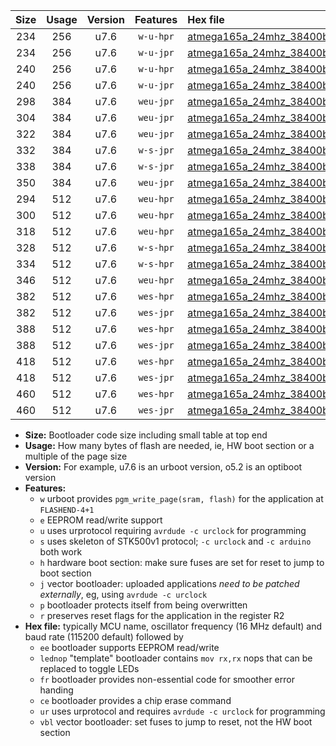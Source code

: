 |Size|Usage|Version|Features|Hex file|
|:-:|:-:|:-:|:-:|:--|
|234|256|u7.6|`w-u-hpr`|[atmega165a_24mhz_38400bps_ur.hex](https://raw.githubusercontent.com/stefanrueger/urboot/main/bootloaders/atmega165a/fcpu_24mhz/38400_bps/atmega165a_24mhz_38400bps_ur.hex)|
|234|256|u7.6|`w-u-jpr`|[atmega165a_24mhz_38400bps_ur_vbl.hex](https://raw.githubusercontent.com/stefanrueger/urboot/main/bootloaders/atmega165a/fcpu_24mhz/38400_bps/atmega165a_24mhz_38400bps_ur_vbl.hex)|
|240|256|u7.6|`w-u-hpr`|[atmega165a_24mhz_38400bps_lednop_ur.hex](https://raw.githubusercontent.com/stefanrueger/urboot/main/bootloaders/atmega165a/fcpu_24mhz/38400_bps/atmega165a_24mhz_38400bps_lednop_ur.hex)|
|240|256|u7.6|`w-u-jpr`|[atmega165a_24mhz_38400bps_lednop_ur_vbl.hex](https://raw.githubusercontent.com/stefanrueger/urboot/main/bootloaders/atmega165a/fcpu_24mhz/38400_bps/atmega165a_24mhz_38400bps_lednop_ur_vbl.hex)|
|298|384|u7.6|`weu-jpr`|[atmega165a_24mhz_38400bps_ee_ur_vbl.hex](https://raw.githubusercontent.com/stefanrueger/urboot/main/bootloaders/atmega165a/fcpu_24mhz/38400_bps/atmega165a_24mhz_38400bps_ee_ur_vbl.hex)|
|304|384|u7.6|`weu-jpr`|[atmega165a_24mhz_38400bps_ee_lednop_ur_vbl.hex](https://raw.githubusercontent.com/stefanrueger/urboot/main/bootloaders/atmega165a/fcpu_24mhz/38400_bps/atmega165a_24mhz_38400bps_ee_lednop_ur_vbl.hex)|
|322|384|u7.6|`weu-jpr`|[atmega165a_24mhz_38400bps_ee_lednop_fr_ur_vbl.hex](https://raw.githubusercontent.com/stefanrueger/urboot/main/bootloaders/atmega165a/fcpu_24mhz/38400_bps/atmega165a_24mhz_38400bps_ee_lednop_fr_ur_vbl.hex)|
|332|384|u7.6|`w-s-jpr`|[atmega165a_24mhz_38400bps_vbl.hex](https://raw.githubusercontent.com/stefanrueger/urboot/main/bootloaders/atmega165a/fcpu_24mhz/38400_bps/atmega165a_24mhz_38400bps_vbl.hex)|
|338|384|u7.6|`w-s-jpr`|[atmega165a_24mhz_38400bps_lednop_vbl.hex](https://raw.githubusercontent.com/stefanrueger/urboot/main/bootloaders/atmega165a/fcpu_24mhz/38400_bps/atmega165a_24mhz_38400bps_lednop_vbl.hex)|
|350|384|u7.6|`weu-jpr`|[atmega165a_24mhz_38400bps_ee_lednop_fr_ce_ur_vbl.hex](https://raw.githubusercontent.com/stefanrueger/urboot/main/bootloaders/atmega165a/fcpu_24mhz/38400_bps/atmega165a_24mhz_38400bps_ee_lednop_fr_ce_ur_vbl.hex)|
|294|512|u7.6|`weu-hpr`|[atmega165a_24mhz_38400bps_ee_ur.hex](https://raw.githubusercontent.com/stefanrueger/urboot/main/bootloaders/atmega165a/fcpu_24mhz/38400_bps/atmega165a_24mhz_38400bps_ee_ur.hex)|
|300|512|u7.6|`weu-hpr`|[atmega165a_24mhz_38400bps_ee_lednop_ur.hex](https://raw.githubusercontent.com/stefanrueger/urboot/main/bootloaders/atmega165a/fcpu_24mhz/38400_bps/atmega165a_24mhz_38400bps_ee_lednop_ur.hex)|
|318|512|u7.6|`weu-hpr`|[atmega165a_24mhz_38400bps_ee_lednop_fr_ur.hex](https://raw.githubusercontent.com/stefanrueger/urboot/main/bootloaders/atmega165a/fcpu_24mhz/38400_bps/atmega165a_24mhz_38400bps_ee_lednop_fr_ur.hex)|
|328|512|u7.6|`w-s-hpr`|[atmega165a_24mhz_38400bps.hex](https://raw.githubusercontent.com/stefanrueger/urboot/main/bootloaders/atmega165a/fcpu_24mhz/38400_bps/atmega165a_24mhz_38400bps.hex)|
|334|512|u7.6|`w-s-hpr`|[atmega165a_24mhz_38400bps_lednop.hex](https://raw.githubusercontent.com/stefanrueger/urboot/main/bootloaders/atmega165a/fcpu_24mhz/38400_bps/atmega165a_24mhz_38400bps_lednop.hex)|
|346|512|u7.6|`weu-hpr`|[atmega165a_24mhz_38400bps_ee_lednop_fr_ce_ur.hex](https://raw.githubusercontent.com/stefanrueger/urboot/main/bootloaders/atmega165a/fcpu_24mhz/38400_bps/atmega165a_24mhz_38400bps_ee_lednop_fr_ce_ur.hex)|
|382|512|u7.6|`wes-hpr`|[atmega165a_24mhz_38400bps_ee.hex](https://raw.githubusercontent.com/stefanrueger/urboot/main/bootloaders/atmega165a/fcpu_24mhz/38400_bps/atmega165a_24mhz_38400bps_ee.hex)|
|382|512|u7.6|`wes-jpr`|[atmega165a_24mhz_38400bps_ee_vbl.hex](https://raw.githubusercontent.com/stefanrueger/urboot/main/bootloaders/atmega165a/fcpu_24mhz/38400_bps/atmega165a_24mhz_38400bps_ee_vbl.hex)|
|388|512|u7.6|`wes-hpr`|[atmega165a_24mhz_38400bps_ee_lednop.hex](https://raw.githubusercontent.com/stefanrueger/urboot/main/bootloaders/atmega165a/fcpu_24mhz/38400_bps/atmega165a_24mhz_38400bps_ee_lednop.hex)|
|388|512|u7.6|`wes-jpr`|[atmega165a_24mhz_38400bps_ee_lednop_vbl.hex](https://raw.githubusercontent.com/stefanrueger/urboot/main/bootloaders/atmega165a/fcpu_24mhz/38400_bps/atmega165a_24mhz_38400bps_ee_lednop_vbl.hex)|
|418|512|u7.6|`wes-hpr`|[atmega165a_24mhz_38400bps_ee_lednop_fr.hex](https://raw.githubusercontent.com/stefanrueger/urboot/main/bootloaders/atmega165a/fcpu_24mhz/38400_bps/atmega165a_24mhz_38400bps_ee_lednop_fr.hex)|
|418|512|u7.6|`wes-jpr`|[atmega165a_24mhz_38400bps_ee_lednop_fr_vbl.hex](https://raw.githubusercontent.com/stefanrueger/urboot/main/bootloaders/atmega165a/fcpu_24mhz/38400_bps/atmega165a_24mhz_38400bps_ee_lednop_fr_vbl.hex)|
|460|512|u7.6|`wes-hpr`|[atmega165a_24mhz_38400bps_ee_lednop_fr_ce.hex](https://raw.githubusercontent.com/stefanrueger/urboot/main/bootloaders/atmega165a/fcpu_24mhz/38400_bps/atmega165a_24mhz_38400bps_ee_lednop_fr_ce.hex)|
|460|512|u7.6|`wes-jpr`|[atmega165a_24mhz_38400bps_ee_lednop_fr_ce_vbl.hex](https://raw.githubusercontent.com/stefanrueger/urboot/main/bootloaders/atmega165a/fcpu_24mhz/38400_bps/atmega165a_24mhz_38400bps_ee_lednop_fr_ce_vbl.hex)|

- **Size:** Bootloader code size including small table at top end
- **Usage:** How many bytes of flash are needed, ie, HW boot section or a multiple of the page size
- **Version:** For example, u7.6 is an urboot version, o5.2 is an optiboot version
- **Features:**
  + `w` urboot provides `pgm_write_page(sram, flash)` for the application at `FLASHEND-4+1`
  + `e` EEPROM read/write support
  + `u` uses urprotocol requiring `avrdude -c urclock` for programming
  + `s` uses skeleton of STK500v1 protocol; `-c urclock` and `-c arduino` both work
  + `h` hardware boot section: make sure fuses are set for reset to jump to boot section
  + `j` vector bootloader: uploaded applications *need to be patched externally*, eg, using `avrdude -c urclock`
  + `p` bootloader protects itself from being overwritten
  + `r` preserves reset flags for the application in the register R2
- **Hex file:** typically MCU name, oscillator frequency (16 MHz default) and baud rate (115200 default) followed by
  + `ee` bootloader supports EEPROM read/write
  + `lednop` "template" bootloader contains `mov rx,rx` nops that can be replaced to toggle LEDs
  + `fr` bootloader provides non-essential code for smoother error handing
  + `ce` bootloader provides a chip erase command
  + `ur` uses urprotocol and requires `avrdude -c urclock` for programming
  + `vbl` vector bootloader: set fuses to jump to reset, not the HW boot section
